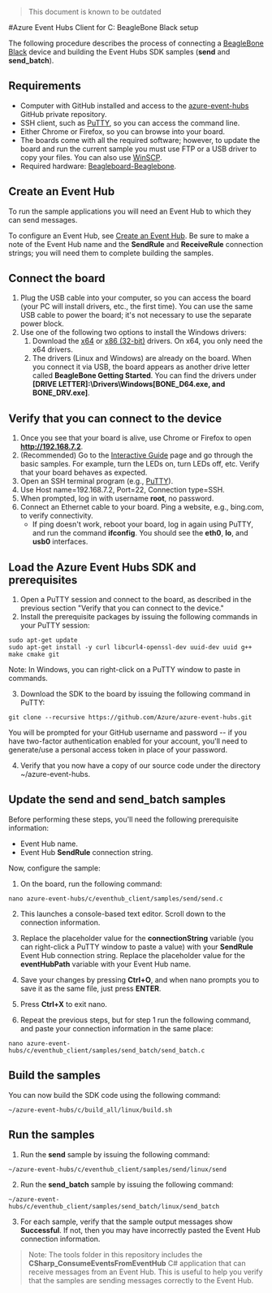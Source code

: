<properties
	pageTitle="BeagleBone Black Setup"
	description="Set up board"
	services="azure-iot"
	documentationCenter=".net"
	authors="sethmanheim"
	manager="timlt"
	editor=""/>

<tags
	ms.service="azure-iot"
	ms.workload="tbd"
	ms.tgt_pltfrm="na"
	ms.devlang="na"
	ms.topic="article"
	ms.date="05/28/2015"
	ms.author="sethm"/>
    
> This document is known to be outdated

#Azure Event Hubs Client for C: BeagleBone Black setup

The following procedure describes the process of connecting a [BeagleBone Black](http://beagleboard.org/black) device and building the Event Hubs SDK samples (**send** and **send_batch**).

## Requirements

- Computer with GitHub installed and access to the [azure-event-hubs](https://github.com/Azure/azure-event-hubs) GitHub private repository.
- SSH client, such as [PuTTY](http://www.putty.org/), so you can access the command line.
- Either Chrome or Firefox, so you can browse into your board.
- The boards come with all the required software; however, to update the board and run the current sample you must use FTP or a USB driver to copy your files. You can also use [WinSCP](http://winscp.net/eng/index.php).
- Required hardware: [Beagleboard-Beaglebone](http://www.amazon.com/Beagleboard-Beaglebone-Starter-Case--Power-Supply--Micro/dp/B00P6TV9V4/ref=sr_1_3?ie=UTF8&qid=1426002583&sr=8-3&keywords=beaglebone).

## Create an Event Hub

To run the sample applications you will need an Event Hub to which they can send messages.

To configure an Event Hub, see [Create an Event Hub](./create_event_hub.md). Be sure to make a note of the Event Hub name and the **SendRule** and **ReceiveRule** connection strings; you will need them to complete building the samples.

## Connect the board

1. Plug the USB cable into your computer, so you can access the board (your PC will install drivers, etc., the first time). You can use the same USB cable to power the board; it's not necessary to use the separate power block.
2. Use one of the following two options to install the Windows drivers:
	1.  Download the [x64](http://beagleboard.org/static/Drivers/Windows/BONE_D64.exe) or [x86 (32-bit)](http://beagleboard.org/static/Drivers/Windows/BONE_DRV.exe) drivers. On x64, you only need the x64 drivers.
	2.  The drivers (Linux and Windows) are already on the board. When you connect it via USB, the board appears as another drive letter called **BeagleBone Getting Started**. You can find the drivers under **[DRIVE LETTER]:\Drivers\Windows\[BONE\_D64.exe, and BONE\_DRV.exe]**.

## Verify that you can connect to the device

1. Once you see that your board is alive, use Chrome or Firefox to open **http://192.168.7.2**.
2. (Recommended)  Go to the [Interactive Guide](http://192.168.7.2/Support/BoneScript/) page and go through the basic samples. For example, turn the LEDs on, turn LEDs off, etc. Verify that your board behaves as expected.
3. Open an SSH terminal program (e.g., [PuTTY](http://www.putty.org/)).
4. Use Host name=192.168.7.2, Port=22, Connection type=SSH.
5. When prompted, log in with username **root**, no password.
6. Connect an Ethernet cable to your board. Ping a website, e.g., bing.com, to verify connectivity.
	- If ping doesn't work, reboot your board, log in again using PuTTY, and run the command **ifconfig**. You should see the **eth0**, **lo**, and **usb0** interfaces.

## Load the Azure Event Hubs SDK and prerequisites

1. Open a PuTTY session and connect to the board, as described in the previous section "Verify that you can connect to the device."
2. Install the prerequisite packages by issuing the following commands  in your PuTTY session:
```
sudo apt-get update
sudo apt-get install -y curl libcurl4-openssl-dev uuid-dev uuid g++ make cmake git
```
  Note: In Windows, you can right-click on a PuTTY window to paste in commands.

3. Download the SDK to the board by issuing the following command in PuTTY:
```
git clone --recursive https://github.com/Azure/azure-event-hubs.git
```

You will be prompted for your GitHub username and password -- if you have two-factor authentication enabled for your account, you'll need to generate/use a personal access token in place of your password.

4. Verify that you now have a copy of our source code under the directory ~/azure-event-hubs.

## Update the send and send_batch samples

Before performing these steps, you'll need the following prerequisite information:

- Event Hub name.
- Event Hub **SendRule** connection string.

Now, configure the sample:

1. On the board, run the following command:
```
nano azure-event-hubs/c/eventhub_client/samples/send/send.c
```
2. This launches a console-based text editor. Scroll down to the connection information.

3. Replace the placeholder value for the **connectionString** variable (you can right-click a PuTTY window to paste a value) with your **SendRule** Event Hub connection string. Replace the placeholder value for the **eventHubPath** variable with your Event Hub name.

4. Save your changes by pressing **Ctrl+O**, and when nano prompts you to save it as the same file, just press **ENTER**.

5. Press **Ctrl+X** to exit nano.

6. Repeat the previous steps, but for step 1 run the following command, and paste your connection information in the same place:
```
nano azure-event-hubs/c/eventhub_client/samples/send_batch/send_batch.c
```
## Build the samples

You can now build the SDK code using the following command:
```
~/azure-event-hubs/c/build_all/linux/build.sh
```
## Run the samples

1. Run the **send** sample by issuing the following command:
```
~/azure-event-hubs/c/eventhub_client/samples/send/linux/send
```
2. Run the **send_batch** sample by issuing the following command:
```
~/azure-event-hubs/c/eventhub_client/samples/send_batch/linux/send_batch
```
3. For each sample, verify that the sample output messages show **Successful**. If not, then you may have incorrectly pasted the Event Hub connection information.

>Note: The tools folder in this repository includes the **CSharp_ConsumeEventsFromEventHub** C# application that can receive messages from an Event Hub. This is useful to help you verify that the samples are sending messages correctly to the Event Hub.

